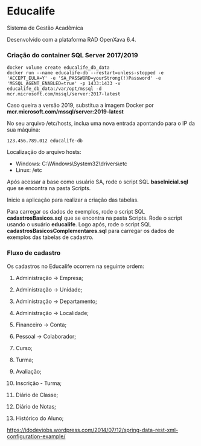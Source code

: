 Educalife
=========

Sistema de Gestão Acadêmica

Desenvolvido com a plataforma RAD OpenXava 6.4.

### Criação do container SQL Server 2017/2019

```
docker volume create educalife_db_data
docker run --name educalife-db --restart=unless-stopped -e 'ACCEPT_EULA=Y' -e 'SA_PASSWORD=yourStrong(!)Password' -e 'MSSQL_AGENT_ENABLED=true' -p 1433:1433 -v educalife_db_data:/var/opt/mssql -d mcr.microsoft.com/mssql/server:2017-latest
```

Caso queira a versão 2019, substitua a imagem Docker por __mcr.microsoft.com/mssql/server:2019-latest__

No seu arquivo /etc/hosts, inclua uma nova entrada apontando para o IP da sua máquina:

```
123.456.789.012 educalife-db
```

Localização do arquivo hosts:
- Windows: C:\Windows\System32\drivers\etc
- Linux: /etc

Após acessar a base como usuário SA, rode o script SQL **baseInicial.sql** que se encontra na pasta Scripts.

Inicie a aplicação para realizar a criação das tabelas.

Para carregar os dados de exemplos, rode o script SQL **cadastrosBasicos.sql** que se encontra na pasta Scripts. Rode o script usando o usuário __educalife__.
Logo após, rode o script SQL **cadastrosBasicosComplementares.sql** para carregar os dados de exemplos das tabelas de cadastro.


### Fluxo de cadastro

Os cadastros no Educalife ocorrem na seguinte ordem:

1. Administração -> Empresa;
2. Administração -> Unidade;
3. Administração -> Departamento;
4. Administração -> Localidade;
5. Financeiro -> Conta;
6. Pessoal -> Colaborador;




17. Curso;
18. Turma;
19. Avaliação;
20. Inscrição - Turma;
21. Diário de Classe;
22. Diário de Notas;
23. Histórico do Aluno;


https://idodevjobs.wordpress.com/2014/07/12/spring-data-rest-xml-configuration-example/